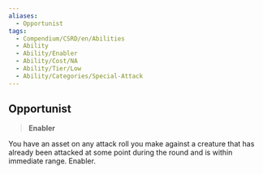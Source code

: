 ```yaml
---
aliases:
  - Opportunist
tags:
  - Compendium/CSRD/en/Abilities
  - Ability
  - Ability/Enabler
  - Ability/Cost/NA
  - Ability/Tier/Low
  - Ability/Categories/Special-Attack
---
```

  
    
## Opportunist    
>**Enabler**  
    
You have an asset on any attack roll you make against a creature that has already been attacked at some point during the round and is within immediate range. Enabler.